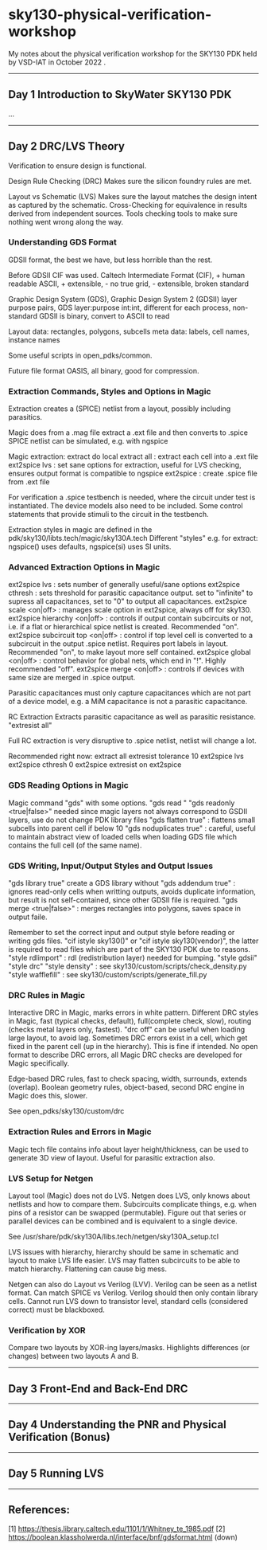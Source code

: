 # sky130-physical-verification-workshop
My notes about the physical verification workshop for the SKY130 PDK held by VSD-IAT in October 2022 .

---

## Day 1 Introduction to SkyWater SKY130 PDK

...

---

## Day 2 DRC/LVS Theory

Verification to ensure design is functional.

Design Rule Checking (DRC)
Makes sure the silicon foundry rules are met.

Layout vs Schematic (LVS)
Makes sure the layout matches the design intent as captured by the schematic.
Cross-Checking for equivalence in results derived from independent sources.
Tools checking tools to make sure nothing went wrong along the way.

### Understanding GDS Format

GDSII format, the best we have, but less horrible than the rest.

Before GDSII CIF was used.
Caltech Intermediate Format (CIF), + human readable ASCII, + extensible, - no true grid, - extensible, broken standard

Graphic Design System (GDS), Graphic Design System 2 (GDSII)
layer purpose pairs, GDS layer:purpose int:int, different for each process, non-standard
GDSII is binary, convert to ASCII to read

Layout data: rectangles, polygons, subcells
meta data: labels, cell names, instance names

Some useful scripts in open_pdks/common.

Future file format OASIS, all binary, good for compression.

### Extraction Commands, Styles and Options in Magic

Extraction creates a (SPICE) netlist from a layout, possibly including parasitics.

Magic does from a .mag file extract a .ext file and then converts to .spice
SPICE netlist can be simulated, e.g. with ngspice

Magic extraction:
extract do local
extract all : extract each cell into a .ext file
ext2spice lvs : set sane options for extraction, useful for LVS checking, ensures output format is compatible to ngspice
ext2spice : create .spice file from .ext file

For verification a .spice testbench is needed, where the circuit under test is instantiated.
The device models also need to be included.
Some control statements that provide stimuli to the circuit in the testbench.

Extraction styles in magic are defined in the pdk/sky130/libts.tech/magic/sky130A.tech
Different "styles" e.g. for extract: ngspice() uses defaults, ngspice(si) uses SI units.

### Advanced Extraction Options in Magic

ext2spice lvs : sets number of generally useful/sane options
ext2spice cthresh <value> : sets threshold for parasitic capacitance output. set to "infinite" to supress all capacitances, set to "0" to output all capacitances.
ext2spice scale <on|off> : manages scale option in ext2spice, always off for sky130.
ext2spice hierarchy <on|off> : controls if output contain subcircuits or not, i.e. if a flat or hierarchical spice netlist is created. Recommended "on".
ext2spice subcircuit top <on|off> : control if top level cell is converted to a subcircuit in the output .spice netlist. Requires port labels in layout. Recommended "on", to make layout more self contained.
ext2spice global <on|off> : control behavior for global nets, which end in "!". Highly recommended "off".
ext2spice merge <on|off> : controls if devices with same size are merged in .spice output.

Parasitic capacitances must only capture capacitances which are not part of a device model, e.g. a MiM capacitance is not a parasitic capacitance.

RC Extraction
Extracts parasitic capacitance as well as parasitic resistance.
"extresist all"

Full RC extraction is very disruptive to .spice netlist, netlist will change a lot.

Recommended right now:
extract all
extresist tolerance 10
ext2spice lvs
ext2spice cthresh 0
ext2spice extresist on
ext2spice

### GDS Reading Options in Magic

Magic command "gds" with some options.
"gds read <file>"
"gds readonly <true|false>" needed since magic layers not always correspond to GSDII layers, use do not change PDK library files
"gds flatten true" : flattens small subcells into parent cell if below 10
"gds noduplicates true" : careful, useful to maintain abstract view of loaded cells when loading GDS file which contains the full cell (of the same name).

### GDS Writing, Input/Output Styles and Output Issues

"gds library true" create a GDS library without
"gds addendum true" : ignores read-only cells when writting outputs, avoids duplicate information, but result is not self-contained, since other GDSII file is required.
"gds merge <true|false>" : merges rectangles into polygons, saves space in output faile.

Remember to set the correct input and output style before reading or writing gds files.
"cif istyle sky130()" or "cif istyle sky130(vendor)", the latter is required to read files which are part of the SKY130 PDK due to reasons.
"style rdlimport" : rdl (redistribution layer) needed for bumping.
"style gdsii" 
"style drc"
"style density" : see sky130/custom/scripts/check_density.py
"style wafflefill" : see sky130/custom/scripts/generate_fill.py

### DRC Rules in Magic

Interactive DRC in Magic, marks errors in white pattern.
Different DRC styles in Magic, fast (typical checks, default), full(complete check, slow), routing (checks metal layers only, fastest).
"drc off" can be useful when loading large layout, to avoid lag.
Sometimes DRC errors exist in a cell, which get fixed in the parent cell (up in the hierarchy). This is fine if intended.
No open format to describe DRC errors, all Magic DRC checks are developed for Magic specifically.

Edge-based DRC rules, fast to check spacing, width, surrounds, extends (overlap).
Boolean geometry rules, object-based, second DRC engine in Magic does this, slower.

See open_pdks/sky130/custom/drc

### Extraction Rules and Errors in Magic

Magic tech file contains info about layer height/thickness, can be used to generate 3D view of layout. Useful for parasitic extraction also.

### LVS Setup for Netgen

Layout tool (Magic) does not do LVS. Netgen does LVS, only knows about netlists and how to compare them.
Subcircuits complicate things, e.g. when pins of a resistor can be swapped (permutable).
Figure out that series or parallel devices can be combined and is equivalent to a single device.

See /usr/share/pdk/sky130A/libs.tech/netgen/sky130A_setup.tcl

LVS issues with hierarchy, hierarchy should be same in schematic and layout to make LVS life easier.
LVS may flatten subcircuits to be able to match hierarchy. Flattening can cause big mess.

Netgen can also do Layout vs Verilog (LVV). Verilog can be seen as a netlist format.
Can match SPICE vs Verilog. Verilog should then only contain library cells.
Cannot run LVS down to transistor level, standard cells (considered correct) must be blackboxed.

### Verification by XOR

Compare two layouts by XOR-ing layers/masks. Highlights differences (or changes) between two layouts A and B.

---

## Day 3 Front-End and Back-End DRC

---

## Day 4 Understanding the PNR and Physical Verification (Bonus)

---

## Day 5 Running LVS

---

## References:

[1] https://thesis.library.caltech.edu/1101/1/Whitney_te_1985.pdf
[2] https://boolean.klassholwerda.nl/interface/bnf/gdsformat.html (down)
